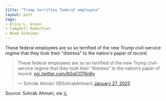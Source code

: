 ```yaml
---
title: "Trump terrifies federal employess"
layout: post
tags:
- Erica L. Green
- Campbell Robertson 
- Noam Scheiber
---
```


These federal employees are so so terrified of the new Trump civil-service regime that they took their "distress" to the nation's paper of record.

<blockquote class="twitter-tweet"><p lang="en" dir="ltr">These federal employees are so so terrified of the new Trump civil-service regime that they took their “distress” to the nation’s paper of record. <a href="https://t.co/AGqCOT6n6y">pic.twitter.com/AGqCOT6n6y</a></p>&mdash; Sohrab Ahmari (@SohrabAhmari) <a href="https://twitter.com/SohrabAhmari/status/1883858376133898691?ref_src=twsrc%5Etfw">January 27, 2025</a></blockquote> <script async src="https://platform.twitter.com/widgets.js" charset="utf-8"></script>

Source: Sohrab Ahmari, via [𝕏](https://x.com)
